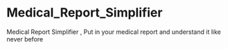 # Medical_Report_Simplifier
Medical Report Simplifier , Put in your medical report and understand it like never before 
